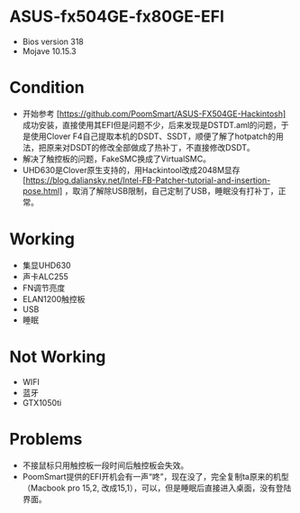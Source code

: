 # ASUS-fx504GE-fx80GE-EFI
* Bios version 318
* Mojave 10.15.3  

# Condition
* 开始参考 [https://github.com/PoomSmart/ASUS-FX504GE-Hackintosh] 成功安装，直接使用其EFI但是问题不少，后来发现是DSTDT.aml的问题，于是使用Clover F4自己提取本机的DSDT、SSDT，顺便了解了hotpatch的用法，把原来对DSDT的修改全部做成了热补丁，不直接修改DSDT。  
* 解决了触控板的问题，FakeSMC换成了VirtualSMC。  
* UHD630是Clover原生支持的，用Hackintool改成2048M显存 [https://blog.daliansky.net/Intel-FB-Patcher-tutorial-and-insertion-pose.html] ，取消了解除USB限制，自己定制了USB，睡眠没有打补丁，正常。

# Working
* 集显UHD630  
* 声卡ALC255  
* FN调节亮度  
* ELAN1200触控板  
* USB  
* 睡眠  

# Not Working
* WIFI  
* 蓝牙  
* GTX1050ti

# Problems
* 不接鼠标只用触控板一段时间后触控板会失效。  
* PoomSmart提供的EFI开机会有一声“咚”，现在没了，完全复制ta原来的机型（Macbook pro 15,2, 改成15,1），可以，但是睡眠后直接进入桌面，没有登陆界面。